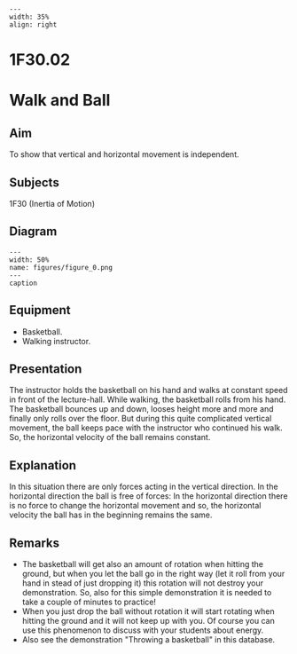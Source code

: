 
```{figure} /figures/busy.png
---
width: 35%
align: right
```
# 1F30.02 
  # Walk and Ball 
    
  
## Aim   
 To show that vertical and horizontal movement is independent.    
  
## Subjects   
 1F30 (Inertia of Motion)   
  
## Diagram   
    
```{figure} figures/figure_0.png  
---  
width: 50%  
name: figures/figure_0.png  
---  
caption  
``` 
     
  
## Equipment   
 
 *  Basketball. 
 *  Walking instructor.
      
  
## Presentation   
 The instructor holds the basketball on his hand and walks at constant speed in front of the lecture-hall. While walking, the basketball rolls from his hand. The basketball bounces up and down, looses height more and more and finally only rolls over the floor. But during this quite complicated vertical movement, the ball keeps pace with the instructor who continued his walk. So, the horizontal velocity of the ball remains constant.    
  
## Explanation   
 In this situation there are only forces acting in the vertical direction. In the horizontal direction the ball is free of forces: In the horizontal direction there is no force to change the horizontal movement and so, the horizontal velocity the ball has in the beginning remains the same.    
  
## Remarks   
 
 *  The basketball will get also an amount of rotation when hitting the ground, but when you let the ball go in the right way (let it roll from your hand in stead of just dropping it) this rotation will not destroy your demonstration. So, also for this simple demonstration it is needed to take a couple of minutes to practice! 
 *  When you just drop the ball without rotation it will start rotating when hitting the ground and it will not keep up with you. Of course you can use this phenomenon to discuss with your students about energy. 
 *  Also see the demonstration "Throwing a basketball" in this database.
  